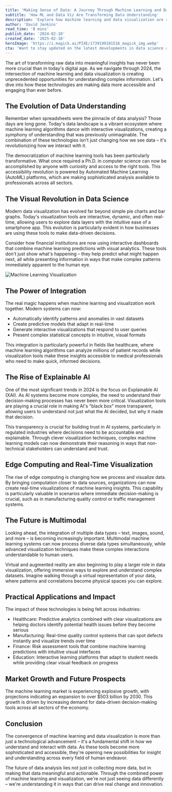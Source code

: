 ```yaml
---
title: 'Making Sense of Data: A Journey Through Machine Learning and Data Visualization in 2024'
subtitle: 'How ML and Data Viz Are Transforming Data Understanding'
description: 'Explore how machine learning and data visualization are revolutionizing data understanding in 2024. From AutoML platforms making sophisticated analysis accessible to everyone, to interactive visualizations transforming complex patterns into intuitive insights, discover how these technologies are reshaping our relationship with data across industries.'
author: 'David Jenkins'
read_time: '8 mins'
publish_date: '2024-02-10'
created_date: '2025-02-10'
heroImage: 'https://i.magick.ai/PIXE/1739199101516_magick_img.webp'
cta: 'Want to stay updated on the latest developments in data science and machine learning? Follow us on LinkedIn for expert insights, industry trends, and innovative solutions that are shaping the future of data analytics.'
---
```


The art of transforming raw data into meaningful insights has never been more crucial than in today's digital age. As we navigate through 2024, the intersection of machine learning and data visualization is creating unprecedented opportunities for understanding complex information. Let's dive into how these technologies are making data more accessible and engaging than ever before.

## The Evolution of Data Understanding

Remember when spreadsheets were the pinnacle of data analysis? Those days are long gone. Today's data landscape is a vibrant ecosystem where machine learning algorithms dance with interactive visualizations, creating a symphony of understanding that was previously unimaginable. The combination of these technologies isn't just changing how we see data – it's revolutionizing how we interact with it.

The democratization of machine learning tools has been particularly transformative. What once required a Ph.D. in computer science can now be accomplished by anyone with curiosity and access to the right tools. This accessibility revolution is powered by Automated Machine Learning (AutoML) platforms, which are making sophisticated analysis available to professionals across all sectors.

## The Visual Revolution in Data Science

Modern data visualization has evolved far beyond simple pie charts and bar graphs. Today's visualization tools are interactive, dynamic, and often real-time, allowing users to explore data layers with the intuitive ease of a smartphone app. This evolution is particularly evident in how businesses are using these tools to make data-driven decisions.

Consider how financial institutions are now using interactive dashboards that combine machine learning predictions with visual analytics. These tools don't just show what's happening – they help predict what might happen next, all while presenting information in ways that make complex patterns immediately apparent to the human eye.

![Machine Learning Visualization](https://i.magick.ai/PIXE/1739199101519_magick_img.webp)

## The Power of Integration

The real magic happens when machine learning and visualization work together. Modern systems can now:

- Automatically identify patterns and anomalies in vast datasets
- Create predictive models that adapt in real-time
- Generate interactive visualizations that respond to user queries
- Present complex statistical concepts in intuitive, visual formats

This integration is particularly powerful in fields like healthcare, where machine learning algorithms can analyze millions of patient records while visualization tools make these insights accessible to medical professionals who need to make quick, informed decisions.

## The Rise of Explainable AI

One of the most significant trends in 2024 is the focus on Explainable AI (XAI). As AI systems become more complex, the need to understand their decision-making processes has never been more critical. Visualization tools are playing a crucial role in making AI's "black box" more transparent, allowing users to understand not just what the AI decided, but why it made that decision.

This transparency is crucial for building trust in AI systems, particularly in regulated industries where decisions need to be accountable and explainable. Through clever visualization techniques, complex machine learning models can now demonstrate their reasoning in ways that non-technical stakeholders can understand and trust.

## Edge Computing and Real-Time Visualization

The rise of edge computing is changing how we process and visualize data. By bringing computation closer to data sources, organizations can now create real-time visualizations of machine learning insights. This capability is particularly valuable in scenarios where immediate decision-making is crucial, such as in manufacturing quality control or traffic management systems.

## The Future is Multimodal

Looking ahead, the integration of multiple data types – text, images, sound, and more – is becoming increasingly important. Multimodal machine learning systems can now process diverse data types simultaneously, while advanced visualization techniques make these complex interactions understandable to human users.

Virtual and augmented reality are also beginning to play a larger role in data visualization, offering immersive ways to explore and understand complex datasets. Imagine walking through a virtual representation of your data, where patterns and correlations become physical spaces you can explore.

## Practical Applications and Impact

The impact of these technologies is being felt across industries:

- Healthcare: Predictive analytics combined with clear visualizations are helping doctors identify potential health issues before they become serious
- Manufacturing: Real-time quality control systems that can spot defects instantly and visualize trends over time
- Finance: Risk assessment tools that combine machine learning predictions with intuitive visual interfaces
- Education: Interactive learning platforms that adapt to student needs while providing clear visual feedback on progress

## Market Growth and Future Prospects

The machine learning market is experiencing explosive growth, with projections indicating an expansion to over $503 billion by 2030. This growth is driven by increasing demand for data-driven decision-making tools across all sectors of the economy.

## Conclusion

The convergence of machine learning and data visualization is more than just a technological advancement – it's a fundamental shift in how we understand and interact with data. As these tools become more sophisticated and accessible, they're opening new possibilities for insight and understanding across every field of human endeavor.

The future of data analysis lies not just in collecting more data, but in making that data meaningful and actionable. Through the combined power of machine learning and visualization, we're not just seeing data differently – we're understanding it in ways that can drive real change and innovation.